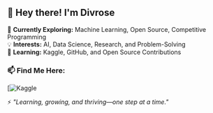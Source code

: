 ## 👋 Hey there! I'm Divrose

🌱 **Currently Exploring:** Machine Learning, Open Source, Competitive Programming  
💡 **Interests:** AI, Data Science, Research, and Problem-Solving  
📖 **Learning:** Kaggle, GitHub, and Open Source Contributions  

### 📫 Find Me Here:
[![Kaggle](https://www.kaggle.com/divrose)

⚡ *"Learning, growing, and thriving—one step at a time."*

<!--
**Divrose16/Divrose16** is a ✨ _special_ ✨ repository because its `README.md` (this file) appears on your GitHub profile.

Here are some ideas to get you started:

- 🔭 I’m currently working on ...
- 🌱 I’m currently learning ...
- 👯 I’m looking to collaborate on ...
- 🤔 I’m looking for help with ...
- 💬 Ask me about ...
- 📫 How to reach me: ...
- 😄 Pronouns: ...
- ⚡ Fun fact: ...
-->
